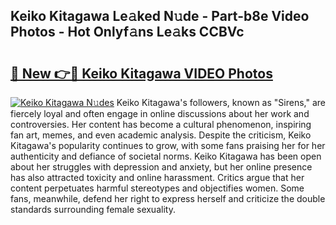 ## Keiko Kitagawa Le𝚊ked N𝚞de - Part-b8e Video Photos - Hot Onlyf𝚊ns Le𝚊ks CCBVc

# <h2><a href="http://ab86629.deff.icu/?id=Keiko+Kitagawa">🔗 New 👉🔴 Keiko Kitagawa VIDEO Photos</a></h2>

[![Keiko Kitagawa N𝚞des](https://i.imgur.com/rIISA9y.gif)](http://ab86629.deff.icu/?id=Keiko+Kitagawa)
Keiko Kitagawa's followers, known as "Sirens," are fiercely loyal and often engage in online discussions about her work and controversies. Her content has become a cultural phenomenon, inspiring fan art, memes, and even academic analysis. Despite the criticism, Keiko Kitagawa's popularity continues to grow, with some fans praising her for her authenticity and defiance of societal norms. Keiko Kitagawa has been open about her struggles with depression and anxiety, but her online presence has also attracted toxicity and online harassment. Critics argue that her content perpetuates harmful stereotypes and objectifies women. Some fans, meanwhile, defend her right to express herself and criticize the double standards surrounding female sexuality.

